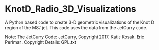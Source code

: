 # KnotD_Radio_3D_Visualizations
A Python based code to create 3-D geometric visualizations of the Knot D region of the M87 jet. This code uses the data from the JetCurry code. 

Note:
The JetCurry Code:
JetCurry, Copyright 2017. Katie Kosak. Eric Perlman. Copyright Details: GPL.txt
